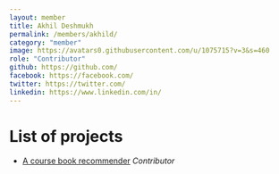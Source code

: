```yaml
---
layout: member
title: Akhil Deshmukh
permalink: /members/akhild/
category: "member"
image: https://avatars0.githubusercontent.com/u/1075715?v=3&s=460
role: "Contributor"
github: https://github.com/
facebook: https://facebook.com/
twitter: https://twitter.com/
linkedin: https://www.linkedin.com/in/
---
```


# List of projects

* [A course book recommender][ACBR] *Contributor*

[ACBR]: /projects/ACBR
